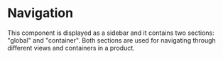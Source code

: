 # Navigation

This component is displayed as a sidebar and it contains two sections: "global" and "container". Both sections are used for navigating through different views and containers in a product.